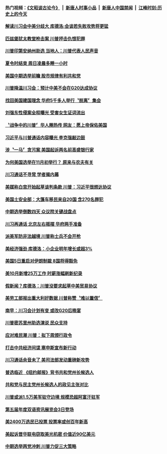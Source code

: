 #### 热门视频：[《文昭谈古论今》](https://github.com/gfw-breaker/wenzhao/blob/master/README.md?t=11041233) &nbsp;|&nbsp; [新唐人时事小品](https://github.com/gfw-breaker/ntdtv-comedy/blob/master/README.md?t=11041233) &nbsp;|&nbsp; [新唐人中国禁闻](https://github.com/gfw-breaker/ntdtv-news/blob/master/README.md?t=11041233) &nbsp;|&nbsp; [江峰时刻:历史上的今天](https://github.com/gfw-breaker/today-in-history/blob/master/README.md?t=11041233) 

#### [解读川习会中美分歧大 库德洛:会谈若失败攻势将更猛](../pages/news203/a1397968.md?t=11041233) 

#### [匹兹堡犹太教堂枪击案 川普抨击仇恨犯罪](../pages/news203/a1397986.md?t=11041233) 

#### [川普印第安纳州助选 当地人：川普代表人民声音](../pages/news203/a1397978.md?t=11041233) 

#### [夏令时结束 周日凌晨多睡一小时](../pages/news203/a1397975.md?t=11041233) 

#### [美国中期选举前瞻  股市规律有利共和党](../pages/news203/a1397953.md?t=11041233) 

#### [川普降温川习会：预计中美不会在G20达成协议](../pages/news203/a1397824.md?t=11041233) 

#### [找回美国建国理念 华府5千多人举行〝脱离〞集会](../pages/news203/a1397925.md?t=11041233) 

#### [刘强东性侵案全程曝光  受害女生证词流出](../pages/news203/a1397926.md?t=11041233) 

#### [〝战争中的川普〞华人圈热传 网友：愿上帝保佑美国](../pages/news203/a1397772.md?t=11041233) 

#### [习近平与川普通话内容曝光   李克强敲边鼓](../pages/news203/a1397730.md?t=11041233) 

#### [涉〝一马〞贪污案 美国起诉两名前高盛银行家](../pages/news203/a1397812.md?t=11041233) 

#### [为何美国选举在11月初举行？ 原来与农夫有关](../pages/news203/a1397903.md?t=11041233) 

#### [川习通话不寻常 学者揭内幕](../pages/news203/a1397779.md?t=11041233) 

#### [美媒称白宫开始起草谈判条款  川普：习近平很想达协议](../pages/news203/a1397819.md?t=11041233) 

#### [美国土安全部：大篷车移民来自20国 含270名罪犯](../pages/news203/a1397878.md?t=11041233) 

#### [中期选举倒数四天 众议院关键战盘点](../pages/news203/a1397873.md?t=11041233) 

#### [川习再通话 北京左右摇摆 华府两手准备](../pages/news203/a1397872.md?t=11041233) 

#### [派美军防非法越境 川普称士兵不会开枪](../pages/news203/a1397871.md?t=11041233) 

#### [美经济强劲  库德洛：小企业明年增长或超3%](../pages/news203/a1397866.md?t=11041233) 

#### [美国5日重启对伊朗制裁 8国将得豁免](../pages/news203/a1397868.md?t=11041233) 

#### [美10月新增25万工作 时薪涨幅刷新纪录](../pages/news203/a1397855.md?t=11041233) 

#### [假新闻？库德洛：川普没要求起草中美贸易协议](../pages/news203/a1397839.md?t=11041233) 

#### [美劳工部报出重大利好数据  川普称赞〝难以置信〞](../pages/news203/a1397826.md?t=11041233) 

#### [南早：川习会计划有变 或改G20后晚宴](../pages/news203/a1397821.md?t=11041233) 

#### [川普密苏里州助选演说 民众支持](../pages/news203/a1397818.md?t=11041233) 

#### [应对难民潮 川普：拟下周颁行政令](../pages/news203/a1397817.md?t=11041233) 

#### [打击中共经济间谍 塞申斯宣布新行动](../pages/news203/a1397815.md?t=11041233) 

#### [川习通话余音未了 美司法部发动重磅新攻势](../pages/news203/a1397810.md?t=11041233) 

#### [普选临近 《纽约邮报》背书共和党州长候选人](../pages/news203/a1397770.md?t=11041233) 

#### [共和党与民主党州长候选人的政见主张对比](../pages/news203/a1397767.md?t=11041233) 

#### [川普或派1.5万美军驻守边境 规模恐超阿富汗驻军](../pages/news203/a1397763.md?t=11041233) 

#### [第五届年度双语资讯展览会3日登场](../pages/news203/a1397765.md?t=11041233) 

#### [美2400万选民已投票 投票率或创百年新高](../pages/news203/a1397754.md?t=11041233) 

#### [美起诉晋华联电窃取美光机密 价值近90亿美元](../pages/news203/a1397745.md?t=11041233) 

#### [中期选举两党冲刺  川普力促三大策略](../pages/news203/a1397736.md?t=11041233) 

